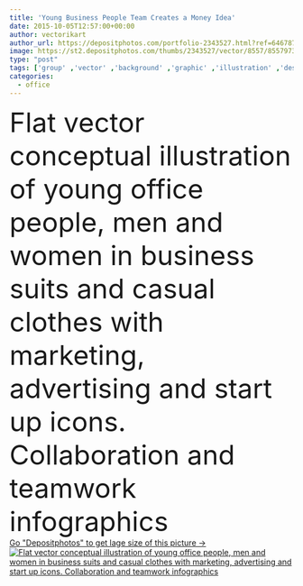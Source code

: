 ```yaml
---
title: 'Young Business People Team Creates a Money Idea'
date: 2015-10-05T12:57:00+00:00
author: vectorikart
author_url: https://depositphotos.com/portfolio-2343527.html?ref=64678756
image: https://st2.depositphotos.com/thumbs/2343527/vector/8557/85579736/api_thumb_450.jpg?forcejpeg=true
type: "post"
tags: ['group' ,'vector' ,'background' ,'graphic' ,'illustration' ,'design' ,'business' ,'human' ,'new' ,'young' ,'people' ,'women' ,'success' ,'banner' ,'Men' ,'concept' ,'idea' ,'icon' ,'corporate' ,'office' ,'communication' ,'support' ,'global' ,'manager' ,'flat' ,'development' ,'professional' ,'work' ,'solution' ,'strategy' ,'company' ,'marketing' ,'team' ,'teamwork' ,'social' ,'organization' ,'analysis' ,'commerce' ,'management' ,'staff' ,'resources' ,'cooperation' ,'partnership' ,'employment' ,'collaboration' ,'employee' ,'consultant' ,'coworkers' ,'infographics' ,'start up' ]
categories: 
  - office
---
```

<div aling="center">
            <font size="60"> Flat vector conceptual illustration of young office people, men and women in business suits and casual clothes with marketing, advertising and start up icons. Collaboration and teamwork infographics</font>   
</div>
<div>
    <a href='https://st2.depositphotos.com/thumbs/2343527/vector/8557/85579736/api_thumb_450.jpg?forcejpeg=true?ref=64678756' target=_blank > Go "Depositphotos" to get lage size of this picture ->
        <img href='https://st2.depositphotos.com/thumbs/2343527/vector/8557/85579736/api_thumb_450.jpg?forcejpeg=true?ref=64678756' src='https://st2.depositphotos.com/2343527/8557/v/950/depositphotos_85579736-stock-illustration-young-business-people-team-creates.jpg?forcejpeg=true' alt='Flat vector conceptual illustration of young office people, men and women in business suits and casual clothes with marketing, advertising and start up icons. Collaboration and teamwork infographics' >
    </a>
</div>
